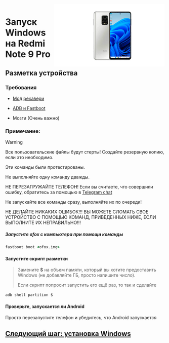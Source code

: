 <img align="right" src="https://github.com/Rubanoxd/Port-Windows-11-redmi-note-9_pro/blob/main/Miatoll.png" width="350" alt="Windows 11 Running On A Redmi Note 9 Pro">

# Запуск Windows на Redmi Note 9 Pro

## Разметка устройства

### Требования
- [Мод рекавери](https://github.com/Rubanoxd/Port-Windows-11-redmi-note-9_pro/releases/tag/modded-ofox)

- [ADB и Fastboot](https://developer.android.com/studio/releases/platform-tools)

- Мозги (Очень важно)


### Примечание:
> [!Warning]
> Все пользовательские файлы будут стерты! Создайте резервную копию, если это необходимо.
>
> Эти команды были протестированы.
>
> Не выполняйте одну команду дважды.
>
> НЕ ПЕРЕЗАГРУЖАЙТЕ ТЕЛЕФОН! Если вы считаете, что совершили ошибку, обратитесь за помощью в [Telegram chat](https://t.me/woamiatoll)
>
> Не запускайте все команды сразу, выполняйте их по очереди!
>
> НЕ ДЕЛАЙТЕ НИКАКИХ ОШИБОК!!! ВЫ МОЖЕТЕ СЛОМАТЬ СВОЕ УСТРОЙСТВО С ПОМОЩЬЮ КОМАНД, ПРИВЕДЕННЫХ НИЖЕ, ЕСЛИ ВЫПОЛНИТЕ ИХ НЕПРАВИЛЬНО!!!

##### Запустите ofox с компьютера при помощи команды
```cmd
fastboot boot <ofox.img>
```

#### Запустите скрипт разметки
> Замените **$** на объем памяти, который вы хотите предоставить Windows (не добавляйте ГБ, просто напишите число).
> 
> Если скрипт попросит запустить его ещё раз, то так и сделайте
```sh
adb shell partition $
```

#### Проверьте, запускается ли Android
Просто перезапустите телефон и убедитесь, что Android запускается


## [Следующий шаг: установка Windows](2-install-ru.md)
